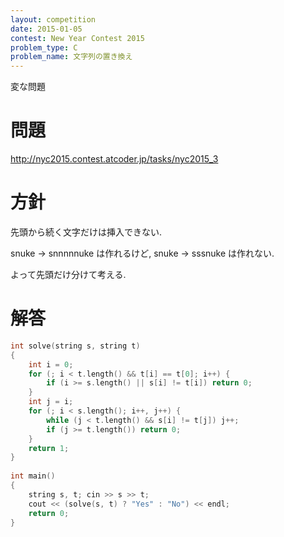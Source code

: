 ```yaml
---
layout: competition
date: 2015-01-05
contest: New Year Contest 2015
problem_type: C
problem_name: 文字列の置き換え
---
```


変な問題

# 問題

http://nyc2015.contest.atcoder.jp/tasks/nyc2015_3

# 方針

先頭から続く文字だけは挿入できない.

snuke -> snnnnnuke は作れるけど, snuke -> sssnuke は作れない.

よって先頭だけ分けて考える.

# 解答

```cpp
int solve(string s, string t)
{
    int i = 0;
    for (; i < t.length() && t[i] == t[0]; i++) {
        if (i >= s.length() || s[i] != t[i]) return 0;
    }
    int j = i;
    for (; i < s.length(); i++, j++) {
        while (j < t.length() && s[i] != t[j]) j++;
        if (j >= t.length()) return 0;
    }
    return 1;
}
 
int main()
{
    string s, t; cin >> s >> t;
    cout << (solve(s, t) ? "Yes" : "No") << endl;
    return 0;
}
```
